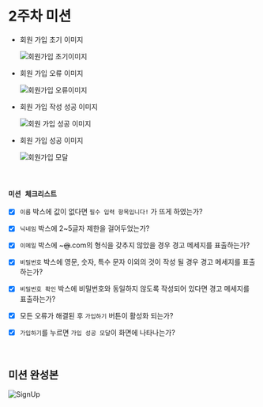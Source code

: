 # 2주차 미션

- 회원 가입 초기 이미지

  ![회원가입 초기이미지](https://github.com/haesa/React-basic/assets/34948133/ec98a9e1-f241-45de-86a1-1c3a5a571a94)

- 회원 가입 오류 이미지

  ![회원가입 오류이미지](https://github.com/haesa/React-basic/assets/34948133/dacfbfa6-390e-4fc6-a465-3ddff59d8bfc)

- 회원 가입 작성 성공 이미지

  ![회원 가입 성공 이미지](https://github.com/haesa/React-basic/assets/34948133/350ade47-ca02-4dc7-ab18-fc22bf4afacb)

- 회원 가입 성공 이미지

  ![회원가입 모달](https://github.com/haesa/React-basic/assets/34948133/d2fd4cbc-ec47-4568-af5a-4b7b1187adc3)

<br>

### **`미션 체크리스트`**

- [x] `이름` 박스에 값이 없다면 `필수 입력 항목입니다!` 가 뜨게 하였는가?

- [x] `닉네임` 박스에 2~5글자 제한을 걸어두었는가?

- [x] `이메일` 박스에 ~~~@~~.com의 형식을 갖추지 않았을 경우 경고 메세지를 표출하는가?

- [x] `비밀번호` 박스에 영문, 숫자, 특수 문자 이외의 것이 작성 될 경우 경고 메세지를 표출하는가?

- [x] `비밀번호 확인` 박스에 비밀번호와 동일하지 않도록 작성되어 있다면 경고 메세지를 표출하는가?

- [x] 모든 오류가 해결된 후 `가입하기` 버튼이 활성화 되는가?

- [x] `가입하기`를 누르면 `가입 성공 모달`이 화면에 나타나는가?

<br>

## 미션 완성본

![SignUp](https://github.com/haesa/React-basic/assets/34948133/68a72757-bf8d-4d15-aa30-ba2fefd8fcec)
